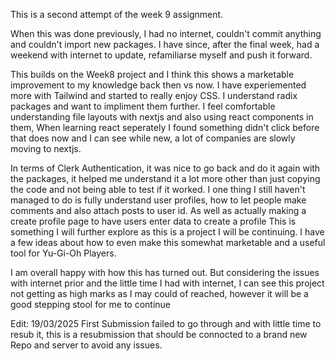 This is a second attempt of the week 9 assignment.

When this was done previously, I had no internet, couldn't commit anything and couldn't import new packages. I have since, after the final week, had a weekend with internet to update, refamiliarse myself and push it forward.

This builds on the Week8 project and I think this shows a marketable improvement to my knowledge back then vs now. I have experiemented more with Tailwind and started to really enjoy CSS. I understand radix packages and want to impliment them further. I feel comfortable understanding file layouts with nextjs and also using react components in them, When learning react seperately I found something didn't click before that does now and I can see while new, a lot of companies are slowly moving to nextjs. 

In terms of Clerk Authentication, it was nice to go back and do it again with the packages, it helped me understand it a lot more other than just copying the code and not being able to test if it worked. I one thing I still haven't managed to do is fully understand user profiles, how to let people make comments and also attach posts to user id. As well as actually making a create profile page to have users enter data to create a profile This is something I will further explore as this is a project I will be continuing. I have a few ideas about how to even make this somewhat marketable and a useful tool for Yu-Gi-Oh Players. 

I am overall happy with how this has turned out. But considering the issues with internet prior and the little time I had with internet, I can see this project not getting as high marks as I may could of reached, however it will be a good stepping stool for me to continue


Edit: 19/03/2025 First Submission failed to go through and with little time to resub it, this is a resubmission that should be connocted to a brand new Repo and server to avoid any issues.